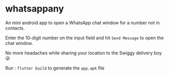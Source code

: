 # whatsappany

An mini android app to open a WhatsApp chat window for a number not in contacts.

Enter the 10-digit number on the input field and hit `Send Message` to open the chat window.

No more headaches while sharing your location to the Swiggy delivery boy :stuck_out_tongue_winking_eye:

Run : `flutter build` to generate the `app.apk` file
